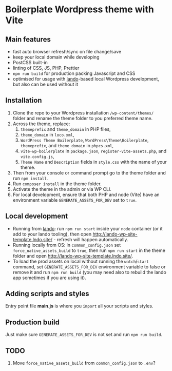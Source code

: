 # Boilerplate Wordpress theme with Vite

## Main features

- fast auto browser refresh/sync on file change/save
- keep your local domain while developing
- PostCSS built-in
- linting of CSS, JS, PHP, Prettier
- `npm run build` for production packing Javascript and CSS
- optimised for usage with [lando](https://lando.dev/)-based local Wordpress development, but also can be used without it


## Installation

1. Clone the repo to your Wordpress installation `/wp-content/themes/` folder and rename the theme folder to you preferred theme name.
2. Across the theme, replace:
   1.  `themeprefix` and `theme_domain` in PHP files,
   2.  `theme_domain` in `loco.xml`,
   3.  `WordPress Theme Boilerplate`, `WordPress\Theme\Boilerplate`, `themeprefix`, and `theme_domain` in `phpcs.xml`,
   4.  `vite-wp-boilerplate` in `package.json`, `register-vite-assets.php`, and `vite.config.js`,
   5.  `Theme Name` and `Description` fields in `style.css` with the name of your theme.
3. Then from your console or command prompt go to the theme folder and run `npm install`.
4. Run `composer install` in the theme folder.
5. Activate the theme in the admin or via WP CLI.
6. For local development, ensure that both PHP and node (Vite) have an environment variable `GENERATE_ASSETS_FOR_DEV` set to `true`.


## Local development

- Running from [lando](https://lando.dev/): run `npm run start` inside your `node` container (or it add to your lando tooling), then open http://lando-wp-site-template.lndo.site/ - refresh will happen automatically.
- Running locally from OS: in `common_config.json` set `force_native_assets_build` to `true`, then run `npm run start` in the theme folder and open http://lando-wp-site-template.lndo.site/.
- To load the prod assets on local without running the `watch`/`start` command, set `GENERATE_ASSETS_FOR_DEV` environment variable to false or remove it and run `npm run build` (you may need also to rebuild the lando app sometimes if you are using it).


## Adding scripts and styles

Entry point file **main.js** is where you `import` all your scripts and styles.


## Production build

Just make sure `GENERATE_ASSETS_FOR_DEV` is not set and run `npm run build`.


## TODO

1. Move `force_native_assets_build` from `common_config.json` to `.env`?
